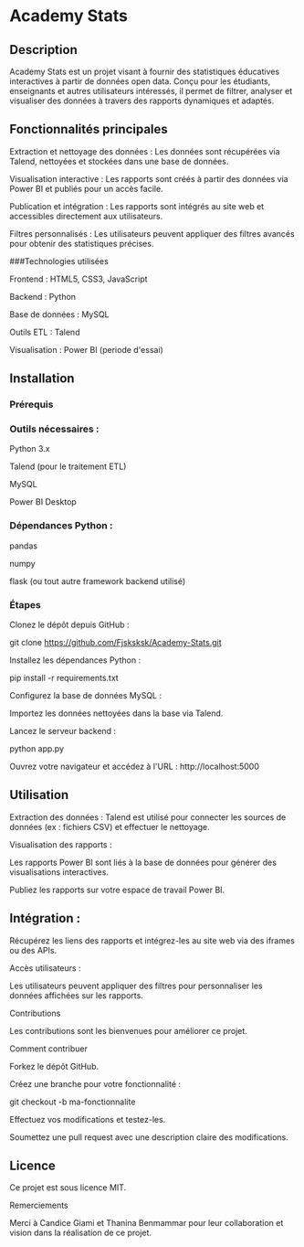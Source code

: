 # Academy Stats



## Description

Academy Stats est un projet visant à fournir des statistiques éducatives interactives à partir de données open data. Conçu pour les étudiants, enseignants et autres utilisateurs intéressés, il permet de filtrer, analyser et visualiser des données à travers des rapports dynamiques et adaptés.

## Fonctionnalités principales

Extraction et nettoyage des données : Les données sont récupérées via Talend, nettoyées et stockées dans une base de données.

Visualisation interactive : Les rapports sont créés à partir des données via Power BI et publiés pour un accès facile.

Publication et intégration : Les rapports sont intégrés au site web et accessibles directement aux utilisateurs.

Filtres personnalisés : Les utilisateurs peuvent appliquer des filtres avancés pour obtenir des statistiques précises.

###Technologies utilisées

Frontend : HTML5, CSS3, JavaScript

Backend : Python

Base de données : MySQL

Outils ETL : Talend

Visualisation : Power BI (periode d'essai) 

## Installation

### Prérequis

### Outils nécessaires :

Python 3.x

Talend (pour le traitement ETL)

MySQL

Power BI Desktop

### Dépendances Python :

pandas

numpy

flask (ou tout autre framework backend utilisé)

### Étapes

Clonez le dépôt depuis GitHub :

git clone https://github.com/Fjsksksk/Academy-Stats.git

Installez les dépendances Python :

pip install -r requirements.txt

Configurez la base de données MySQL :

Importez les données nettoyées dans la base via Talend.

Lancez le serveur backend :

python app.py

Ouvrez votre navigateur et accédez à l'URL : http://localhost:5000

## Utilisation

Extraction des données : Talend est utilisé pour connecter les sources de données (ex : fichiers CSV) et effectuer le nettoyage.

Visualisation des rapports :

Les rapports Power BI sont liés à la base de données pour générer des visualisations interactives.

Publiez les rapports sur votre espace de travail Power BI.

## Intégration :

Récupérez les liens des rapports et intégrez-les au site web via des iframes ou des APIs.

Accès utilisateurs :

Les utilisateurs peuvent appliquer des filtres pour personnaliser les données affichées sur les rapports.

Contributions

Les contributions sont les bienvenues pour améliorer ce projet.

Comment contribuer

Forkez le dépôt GitHub.

Créez une branche pour votre fonctionnalité :

git checkout -b ma-fonctionnalite

Effectuez vos modifications et testez-les.

Soumettez une pull request avec une description claire des modifications.

## Licence

Ce projet est sous licence MIT.

Remerciements

Merci à Candice Giami et Thanina Benmammar pour leur collaboration et vision dans la réalisation de ce projet.


